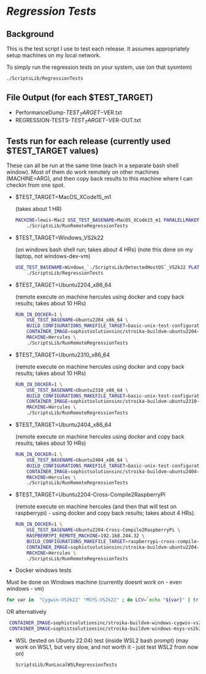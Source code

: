 # **_Regression Tests_**

## Background

This is the test script I use to test each release. It assumes appropriately setup machines on
my local network.

To simply run the regression tests on your system, use (on that sysmtem)

```bash
./ScriptsLib/RegressionTests
```

## File Output (for each \$TEST_TARGET)

- PerformanceDump-$TEST_TARGET-$VER.txt
- REGRESSION-TESTS-$TEST_TARGET-$VER-OUT.txt

## Tests run for each release (currently used \$TEST_TARGET values)

These can all be run at the same time (each in a separate bash shell window). Most of them
do work remotely on other machines (MACHINE=ARG), and then copy back results to this machine where I can
checkin from one spot.

- \$TEST_TARGET=MacOS_XCode15_m1

  (takes about 1 HR)

  ```bash
  MACHINE=lewis-Mac2 USE_TEST_BASENAME=MacOS_XCode15_m1 PARALELLMAKEFLAG=-j5 \
      ./ScriptsLib/RunRemoteRegressionTests
  ```

- \$TEST_TARGET=Windows_VS2k22

  (on windows bash shell run; takes about 4 HRs)
  (note this done on my laptop, not windows-dev-vm)

  ```bash
  USE_TEST_BASENAME=Windows_`./ScriptsLib/DetectedHostOS`_VS2k22 PLATFORM=VisualStudio.Net-2022 \
      ./ScriptsLib/RegressionTests
  ```

- \$TEST_TARGET=Ubuntu2204_x86_64

  (remote execute on machine hercules using docker and copy back results; takes about 10 HRs)

  ```bash
  RUN_IN_DOCKER=1 \
      USE_TEST_BASENAME=Ubuntu2204_x86_64 \
      BUILD_CONFIGURATIONS_MAKEFILE_TARGET=basic-unix-test-configurations \
      CONTAINER_IMAGE=sophistsolutionsinc/stroika-buildvm-ubuntu2204-regression-tests \
      MACHINE=Hercules \
      ./ScriptsLib/RunRemoteRegressionTests
  ```

- \$TEST_TARGET=Ubuntu2310_x86_64

  (remote execute on machine hercules using docker and copy back results; takes about 10 HRs)

  ```bash
  RUN_IN_DOCKER=1 \
      USE_TEST_BASENAME=Ubuntu2310_x86_64 \
      BUILD_CONFIGURATIONS_MAKEFILE_TARGET=basic-unix-test-configurations \
      CONTAINER_IMAGE=sophistsolutionsinc/stroika-buildvm-ubuntu2310-regression-tests \
      MACHINE=Hercules \
      ./ScriptsLib/RunRemoteRegressionTests
  ```

- \$TEST_TARGET=Ubuntu2404_x86_64

  (remote execute on machine hercules using docker and copy back results; takes about 10 HRs)

  ```bash
  RUN_IN_DOCKER=1 \
      USE_TEST_BASENAME=Ubuntu2404_x86_64 \
      BUILD_CONFIGURATIONS_MAKEFILE_TARGET=basic-unix-test-configurations \
      CONTAINER_IMAGE=sophistsolutionsinc/stroika-buildvm-ubuntu2404-regression-tests \
      MACHINE=Hercules \
      ./ScriptsLib/RunRemoteRegressionTests
  ```

- \$TEST_TARGET=Ubuntu2204-Cross-Compile2RaspberryPi

  (remote execute on machine hercules (and then that will test on raspberrypi) - using docker and copy back results; takes about 4 HRs).

  ```bash
  RUN_IN_DOCKER=1 \
      USE_TEST_BASENAME=Ubuntu2204-Cross-Compile2RaspberryPi \
      RASPBERRYPI_REMOTE_MACHINE=192.168.244.32 \
      BUILD_CONFIGURATIONS_MAKEFILE_TARGET=raspberrypi-cross-compile-test-configurations \
      CONTAINER_IMAGE=sophistsolutionsinc/stroika-buildvm-ubuntu2204-regression-tests \
      MACHINE=Hercules \
      ./ScriptsLib/RunRemoteRegressionTests
  ```


- Docker windows tests


Must be done on Windows machine (currently doesnt work on - even windows - vm)

  ```bash
  for var in  "Cygwin-VS2k22" "MSYS-VS2k22" ; do LCV=`echo "${var}" | tr '[:upper:]' '[:lower:]'` CONTAINER_IMAGE=sophistsolutionsinc/stroika-buildvm-windows-${LCV} USE_TEST_BASENAME=Windows_${var}-In-Docker ./ScriptsLib/RunLocalWindowsDockerRegressionTests ; done
  ```

  OR alternatively

  ```sh
   CONTAINER_IMAGE=sophistsolutionsinc/stroika-buildvm-windows-cygwin-vs2k22 USE_TEST_BASENAME=Windows_Cygwin_VS2k22-In-Docker ./ScriptsLib/RunLocalWindowsDockerRegressionTests
   CONTAINER_IMAGE=sophistsolutionsinc/stroika-buildvm-windows-msys-vs2k22 USE_TEST_BASENAME=Windows_MSYS_VS2k22-In-Docker ./ScriptsLib/RunLocalWindowsDockerRegressionTests
  ```

- WSL (tested on Ubuntu 22.04) test
  (inside WSL2 bash prompt)
  (may work on WSL1, but very slow, and not worth it - just test WSL2 from now on)

  ```bash
  ScriptsLib/RunLocalWSLRegressionTests
  ```
